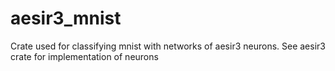 # aesir3_mnist
Crate used for classifying mnist with networks of aesir3 neurons.  See aesir3 crate for implementation of neurons
